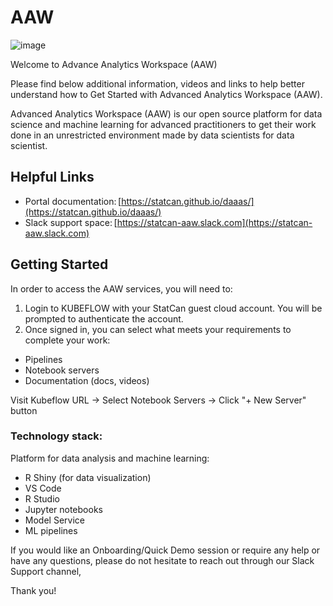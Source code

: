 # AAW

![image](https://user-images.githubusercontent.com/8212170/153892366-0b44876f-a69e-41ac-9dc7-bfcd2de56977.png)

Welcome to Advance Analytics Workspace (AAW)

Please find below additional information, videos and links to help better understand how to Get Started with Advanced Analytics Workspace (AAW). 

Advanced Analytics Workspace (AAW) is our open source platform for data science and machine learning for advanced practitioners to get their work done in an unrestricted environment made by data scientists for data scientist.

## Helpful Links

- Portal documentation: [https://statcan.github.io/daaas/](https://statcan.github.io/daaas/)
- Slack support space: [https://statcan-aaw.slack.com](https://statcan-aaw.slack.com) 

## Getting Started

In order to access the AAW services, you will need to:

1. Login to KUBEFLOW with your StatCan guest cloud account. You will be prompted to authenticate the account.
2. Once signed in, you can select what meets your requirements to complete your work:
  - Pipelines
  - Notebook servers
  - Documentation (docs, videos)

Visit Kubeflow URL -> Select Notebook Servers -> Click "+ New Server" button

### Technology stack: 

Platform for data analysis and machine learning:

  - R Shiny (for data visualization)
  - VS Code
  - R Studio
  - Jupyter notebooks
  - Model Service
  - ML pipelines

If you would like an Onboarding/Quick Demo session or require any help or have any questions, please do not hesitate to reach out through our Slack Support channel,

Thank you! 
